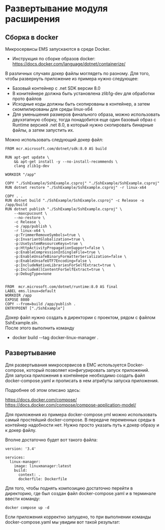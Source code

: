 # Развертывание модуля расширения

## Сборка в docker

Микросервисы EMS запускаются в среде Docker.

*	Инструкция по сборке образов docker: https://docs.docker.com/language/dotnet/containerize/

В различных случаях докер файлы моглядеть по разному. 
Для того, чтобы развернуть приложение из примера нужно следующее:

*	Базовый контейнер с .net SDK версии 8.0
*	В конитейнере должна быть установлена zlib1g-dev для обработки прото файлов
*	Исходные коды должны быть скопированы в контейнер, а затем скомпилированы для среды linux-x64
*	Для уменьшения размеров финального образа, можно использовать двухэтапную сборку, тогда понадобится еще один базовый образ с Runtime версией .net 8.0, в который нужно скопировать
бинарные файлы, а затем запустить их.

Можно использовать следующий докер файл:
	
	FROM mcr.microsoft.com/dotnet/sdk:8.0 AS build

	RUN apt-get update \
		&& apt-get install -y --no-install-recommends \
		clang zlib1g-dev

	WORKDIR "/app"

	COPY "./SshExample/SshExample.csproj" "./SshExample/SshExample.csproj"
	RUN dotnet restore "./SshExample/SshExample.csproj" -r linux-x64

	COPY . .
	RUN dotnet build "./SshExample/SshExample.csproj" -c Release -o /app/build
	RUN dotnet publish "./SshExample/SshExample.csproj" \
		--maxcpucount \
		--no-restore \
		-c Release \
		-o /app/publish \
		-r linux-x64 \
		-p:TrimmerRemoveSymbols=true \
		-p:InvariantGlobalization=true \
		-p:UseSystemResourceKeys=true \
		-p:HttpActivityPropagationSupport=false \
		-p:EnableCompressionInSingleFile=true \
		-p:EnableUnsafeBinaryFormatterSerialization=false \
		-p:EnableUnsafeUTF7Encoding=false \
		-p:IncludeNativeLibrariesForSelfExtract=true \
		-p:IncludeAllContentForSelfExtract=true \
		-p:DebugType=none


	FROM  mcr.microsoft.com/dotnet/runtime:8.0 AS final
	LABEL ems.linux=default
	WORKDIR /app
	EXPOSE 8080
	COPY --from=build /app/publish .
	ENTRYPOINT ["./SshExample"]


Докер файл нужно создать в директории с проектом, рядом с файлом SshExample.sln.  
После этого выполнить команду

*	docker build --tag docker-linux-manager .
## Развертывание


Для развертывания микросервисов в ЕМС используется Docker-compose, который позволяет конфигурировать запуск приложений.  
Для запуска приложения в контейнере необходимо создать файл docker-compose.yaml и прописать в нем атрибуты запуска приложения.

Подробнее об этом описано здесь:

https://docs.docker.com/compose/
https://docs.docker.com/compose/compose-application-model/


Для приложения из примера docker-compose.yml можно использовать самый простейший docker-compose. В передаче переменных среды в контейнер надобности нет.
Нужно просто указать путь к докер образу и к докер файлу.

Вполне достаточно будет вот такого файла:
	
	version: '3.4'

	services:
	  linux-manager:
		image: linuxmanager:latest
		build:
		  context: .
		  dockerfile: Dockerfile

Для того, чтобы поднять композицию достаточно перейти в директорию, где был создан файл docker-compose.yaml и в терминале ввести команду:

	docker compose up -d

Если приложения корректно запущено, то при выполнении команды docker-compose.yaml мы увидим вот такой результат: